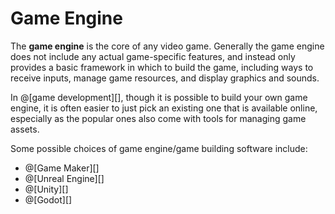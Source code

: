 # Game Engine

The __game engine__ is the core of any video game. Generally the game engine does not
include any actual game-specific features, and instead only provides a basic framework
in which to build the game, including ways to receive inputs, manage game resources,
and display graphics and sounds.

In @[game development][], though it is possible to build your own game engine, it is 
often easier to just pick an existing one that is available online, especially as the
popular ones also come with tools for managing game assets.

Some possible choices of game engine/game building software include:
*   @[Game Maker][]
*   @[Unreal Engine][]
*   @[Unity][]
*   @[Godot][]
